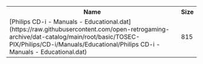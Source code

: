 <table>
<tr><th>Name</th><th>Size</th></tr>
<tr><td>[Philips CD-i - Manuals - Educational.dat](https://raw.githubusercontent.com/open-retrogaming-archive/dat-catalog/main/root/basic/TOSEC-PIX/Philips/CD-i/Manuals/Educational/Philips CD-i - Manuals - Educational.dat)</td><td>815</td></tr>
</table>
